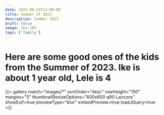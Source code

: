 ```yaml
---
date: 2023-08-21T12:00:00
title: Summer of 2023
description: Summer 2023
draft: false
image: ike.JPG
tags: ['family']
---
```


# Here are some good ones of the kids from the Summer of 2023. Ike is about 1 year old, Lele is 4

{{< gallery match="images/*" sortOrder="desc" rowHeight="150" margins="5" thumbnailResizeOptions="600x600 q90 Lanczos" showExif=true previewType="blur" embedPreview=true loadJQuery=true >}}